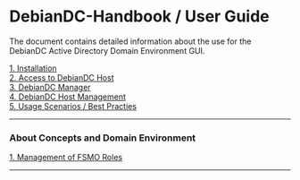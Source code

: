 # DebianDC-Handbook / User Guide

The document contains detailed information about the use for the DebianDC Active Directory Domain Environment GUI.

[1. Installation](https://github.com/eesmer/DebianDC/blob/master/docs/installation.md) <br>
[2. Access to DebianDC Host](https://github.com/eesmer/DebianDC/blob/master/docs/access_to_debiandc.md) <br>
[3. DebianDC Manager](https://github.com/eesmer/DebianDC/blob/master/docs/debiandc-manager.md) <br>
[4. DebianDC Host Management](https://github.com/eesmer/DebianDC/blob/master/docs/host-management.md) <br>
[5. Usage Scenarios / Best Practies]() <br>

---

### About Concepts and Domain Environment

[1. Management of FSMO Roles](https://github.com/eesmer/DebianDC/blob/master/docs/Management_of_FSMO_Roles.md) <br>

---
